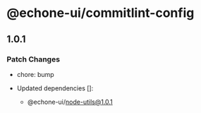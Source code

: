 # @echone-ui/commitlint-config

## 1.0.1

### Patch Changes

- chore: bump

- Updated dependencies []:
  - @echone-ui/node-utils@1.0.1
